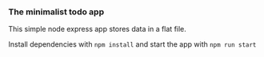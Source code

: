 ### The minimalist todo app

This simple node express app stores data in a flat file.

Install dependencies with ```npm install``` and start the app with ```npm run start```
